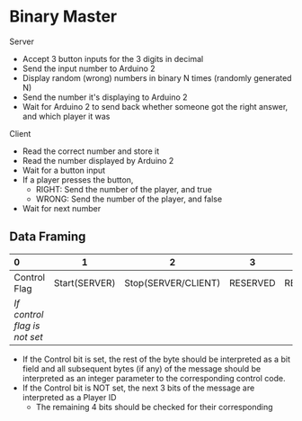 # Binary Master

Server
- Accept 3 button inputs for the 3 digits in decimal
- Send the input number to Arduino 2
- Display random (wrong) numbers in binary N times (randomly generated N)
- Send the number it's displaying to Arduino 2
- Wait for Arduino 2 to send back whether someone got the right answer, and which player it was

Client
- Read the correct number and store it
- Read the number displayed by Arduino 2
- Wait for a button input
- If a player presses the button,
	- RIGHT: Send the number of the player, and true
	- WRONG: Send the number of the player, and false
- Wait for next number

## Data Framing

| 0                            | 1             | 2                   | 3        | 4        | 5        | 6        | 7        |
| :--------------------------- | ------------- | ------------------- | -------- | -------- | -------- | -------- | -------- |
| Control Flag                 | Start(SERVER) | Stop(SERVER/CLIENT) | RESERVED | RESERVED | RESERVED | RESERVED | RESERVED |
| *If control flag is not set* |               |                     |          |          |          |          |          |

- If the Control bit is set, the rest of the byte should be interpreted as a bit field and all subsequent bytes (if any) of the message should be interpreted as an integer parameter to the corresponding control code.
- If the Control bit is NOT set, the next 3 bits of the message are interpreted as a Player ID
  - The remaining 4 bits should be checked for their corresponding 
